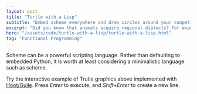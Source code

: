 ```yaml
---
layout: post
title: "Turtle with a Lisp"
subtitle: "Embed scheme everywhere and draw circles around your competition!"
excerpt: "Did you know that animals acquire regional dialects? For example this Turtle speaks Guile."
hero: "/assets/code/turtle-with-a-lisp/turtle-with-a-lisp.html"
tag: "Functional Programming"
---
```


Scheme can be a powerful scripting language. Rather than defaulting to embedded Python, it is worth at least considering a minimalistic language such as scheme.

Try the interactive example of Trutle graphics above implemented with [Hoot/Guile](https://spritely.institute/hoot/). Press *Enter* to execute, and *Shift+Enter* to create a new line.